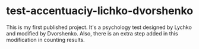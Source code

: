 # test-accentuaciy-lichko-dvorshenko

This is my first published project. It's a psychology test designed by Lychko and modified by Dvorshenko. Also, there is an extra step added in this modification in counting results.

